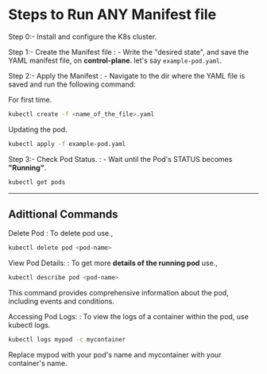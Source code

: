 # Steps to Run ANY Manifest file

Step 0:- Install and configure the K8s cluster.

Step 1:- Create the Manifest file
: - Write the "desired state", and save the YAML manifest file, on **control-plane**. let's say `example-pod.yaml`.

Step 2:- Apply the Manifest
: - Navigate to the dir where the YAML file is saved and run the following command:

For first time.

```bash
kubectl create -f <name_of_the_file>.yaml
```

Updating the pod.

```bash
kubectl apply -f example-pod.yaml
```

Step 3:- Check Pod Status.
: - Wait until the Pod's STATUS becomes **"Running"**.

```bash
kubectl get pods
```

---

## Adittional Commands

Delete Pod
: To delete pod use.,

```bash
kubectl delete pod <pod-name>
```

View Pod Details:
: To get more **details of the running pod** use.,

```bash
kubectl describe pod <pod-name>
```

This command provides comprehensive information about the pod, including events and conditions.

Accessing Pod Logs:
: To view the logs of a container within the pod, use kubectl logs.

```bash
kubectl logs mypod -c mycontainer
```

Replace mypod with your pod's name and mycontainer with your container's name.
